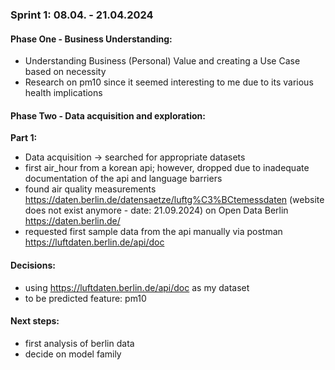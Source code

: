 ### Sprint 1: 08.04. - 21.04.2024

#### Phase One - Business Understanding:
- Understanding Business (Personal) Value and creating a Use Case based on necessity
- Research on pm10 since it seemed interesting to me due to its various health implications

#### Phase Two - Data acquisition and exploration:
__Part 1:__ 
- Data acquisition -> searched for appropriate datasets
- first air_hour from a korean api; however, dropped due to inadequate documentation of the api and language barriers
- found air quality measurements https://daten.berlin.de/datensaetze/luftg%C3%BCtemessdaten (website does not exist anymore - date: 21.09.2024)
on Open Data Berlin https://daten.berlin.de/
- requested first sample data from the api manually via postman https://luftdaten.berlin.de/api/doc
    
#### Decisions:
- using https://luftdaten.berlin.de/api/doc as my dataset
- to be predicted feature: pm10

#### Next steps:
- first analysis of berlin data
- decide on model family